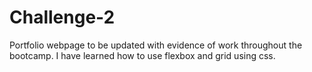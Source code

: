 # Challenge-2
Portfolio webpage to be updated with evidence of work throughout the bootcamp.
I have learned how to use flexbox and grid using css.
